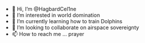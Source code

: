 - 👋 Hi, I’m @HagbardCel1ne
- 👀 I’m interested in world domination
- 🌱 I’m currently learning how to train Dolphins
- 💞️ I’m looking to collaborate on airspace sovereignty
- 📫 How to reach me ... prayer

<!---
HagbardCel1ne/HagbardCel1ne is a ✨ special ✨ repository because its `README.md` (this file) appears on your GitHub profile.
You can click the Preview link to take a look at your changes.
--->
